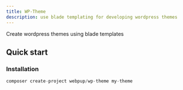 ```yaml
---
title: WP-Theme
description: use blade templating for developing wordpress themes
---
```


Create wordpress themes using blade templates

## Quick start

### Installation

```php
composer create-project webpup/wp-theme my-theme
```
